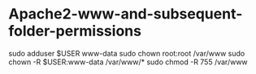 # Apache2-www-and-subsequent-folder-permissions

sudo adduser $USER www-data
sudo chown root:root /var/www
sudo chown -R $USER:www-data /var/www/*
sudo chmod -R 755 /var/www
